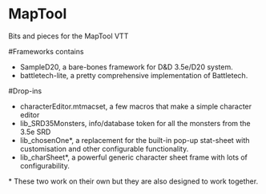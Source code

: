 # MapTool
Bits and pieces for the MapTool VTT

#Frameworks contains 
- SampleD20, a bare-bones framework for D&D 3.5e/D20 system.
- battletech-lite, a pretty comprehensive implementation of Battletech.

#Drop-ins
- characterEditor.mtmacset, a few macros that make a simple character editor
- lib_SRD35Monsters, info/database token for all the monsters from the 3.5e SRD
- lib_chosenOne\*, a replacement for the built-in pop-up stat-sheet with customisation and other configurable functionality.
- lib_charSheet\*, a powerful generic character sheet frame with lots of configurability.

\* These two work on their own but they are also designed to work together.
